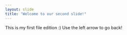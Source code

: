 ```yaml
---
layout: slide
title: "Welcome to our second slide!"
---
```

This is my first file edition :)
Use the left arrow to go back!
